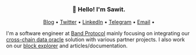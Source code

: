 <h3 align="center">👋 Hello! I'm Sawit.</h3>

<p align="center">
  <a href="https://tansawit.me">Blog</a> •
  <a href="https://twitter.com/tansawit">Twitter</a> •
  <a href="https://linkedin.com/in/tansawit">LinkedIn</a> •
  <a href="https://t.me/@tansawit">Telegram</a> •
  <a href="mailto:sawit.tr@gmail.com">Email</a> •
</p>

I'm a software engineer at [Band Protocol](https://bandprotocol.com) mainly focusing on integrating our [cross-chain data oracle](https://bandprotocol.com/bandchain) solution with various partner projects. I also work on our [block explorer](https://cosmoscan.io) and articles/documentation.

<!--
**tansawit/tansawit** is a ✨ _special_ ✨ repository because its `README.md` (this file) appears on your GitHub profile.

Here are some ideas to get you started:

- 🔭 I’m currently working on ...
- 🌱 I’m currently learning ...
- 👯 I’m looking to collaborate on ...
- 🤔 I’m looking for help with ...
- 💬 Ask me about ...
- 📫 How to reach me: ...
- 😄 Pronouns: ...
- ⚡ Fun fact: ...
-->

